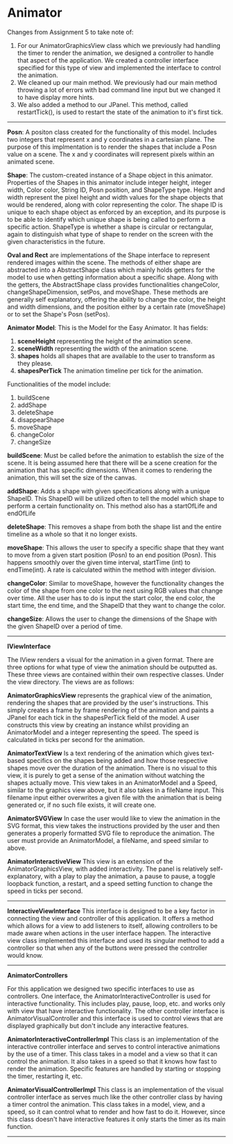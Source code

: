 # Animator

Changes from Assignment 5 to take note of:

1. For our AnimatorGraphicsView class which we previously had handling the timer to render the 
animation, we designed a controller to handle that aspect of the application. We created a 
controller interface specified for this type of view and implemented the interface to control the animation.
2. We cleaned up our main method. We previously had our main method throwing a lot of errors
with bad command line input but we changed it to have display more hints. 
3. We also added a method to our JPanel. This method, called restartTick(), is used to restart the state of 
the animation to it's first tick.

------------------------------------------------------------------------------------------------------------------------------------------------------------------------------

**Posn**: A positon class created for the functionality of this model. Includes two integers that represent x and y coordinates in a cartesian plane. The
purpose of this implmentation is to render the shapes that include a Posn value on a scene. The x and y coordinates will represent pixels within an animated scene.

**Shape**: The custom-created instance of a Shape object in this animator. Properties of the Shapes in this animator include integer height, integer width, 
Color color, String ID, Posn position, and ShapeType type. Height and width represent the pixel height and width values for the shape objects that
would be rendered, along with color representing the color. The shape ID is unique to each shape object as enforced by an exception, and its purpose is to be able
to identify which unique shape is being called to perform a specific action. ShapeType is whether a shape is circular or rectangular, again to distinguish what type of
shape to render on the screen with the given characteristics in the future.

**Oval and Rect** are implementations of the Shape interface to represent rendered images within the scene. The methods of either shape are abstracted into a AbstractShape
class which mainly holds getters for the model to use when getting information about a specific shape. Along with the getters, the AbstractShape class provides
functionalities changeColor, changeShapeDimension, setPos, and moveShape. These methods are generally self explanatory, offering the ability to change the color, the 
height and width dimensions, and the position either by a certain rate (moveShape) or to set the Shape's Posn (setPos).

**Animator Model**: This is the Model for the Easy Animator. It has fields:
1. **sceneHeight** representing the height of the animation scene.
2. **sceneWidth** representing the width of the animation scene.
3. **shapes** holds all shapes that are available to the user to transform as they please.
4. **shapesPerTick** The animation timeline per tick for the animation.

Functionalities of the model include:
1. buildScene
2. addShape
3. deleteShape
4. disappearShape
5. moveShape
6. changeColor
7. changeSize

**buildScene**: Must be called before the animation to establish the size of the scene. It is being assumed here that there
will be a scene creation for the animation that has specific dimensions. When it comes to rendering the animation, this
will set the size of the canvas.

**addShape**: Adds a shape with given specifications along with a unique ShapeID. This ShapeID will be utilized often to tell the model which shape to perform
a certain functionality on. This method also has a startOfLife and endOfLife 

**deleteShape**: This removes a shape from both the shape list and the entire timeline as a whole so that it no longer exists.

**moveShape**: This allows the user to specify a specific shape that they want to move from a given start position (Posn) to an end position (Posn). This happens
smoothly over the given time interval, startTime (int) to endTime(int). A rate is calculated within the method with integer division.

**changeColor**: Similar to moveShape, however the functionality changes the color of the shape from one color to the next using RGB values that change over time.
All the user has to do is input the start color, the end color, the start time, the end time, and the ShapeID that they want to change the color.

**changeSize**: Allows the user to change the dimensions of the Shape with the given ShapeID over a period of time.

------------------------------------------------------------------------------------------------------------------------------------------------------------------------------

**IViewInterface**

The IView renders a visual for the animation in a given format. There are three options for what type of view the animation should be outputted as. These three views
are contained within their own respective classes. Under the view directory. The views are as follows:

**AnimatorGraphicsView** represents the graphical view of the animation, rendering the shapes that are provided by the user's instructions.
This simply creates a frame by frame rendering of the animation and paints a JPanel for each tick in the shapesPerTick field of the model.
A user constructs this view by creating an instance whilst providing an AnimatorModel and a integer representing the speed. The speed is calculated
in ticks per second for the animation.

**AnimatorTextView** Is a text rendering of the animation which gives text-based specifics on the shapes being added and how those respective
shapes move over the duration of the animation. There is no visual to this view, it is purely to get a sense of the animation without watching
the shapes actually move. This view takes in an AnimatorModel and a Speed, similar to the graphics view above, but it also takes in a 
fileName input. This filename input either overwrites a given file with the animation that is being generated or, if no such file exists,
it will create one.

**AnimatorSVGView** In case the user would like to view the animation in the SVG format, this view takes the instructions provided by the user
and then generates a properly formatted SVG file to reproduce the animation. The user must provide an AnimatorModel, a fileName, and speed
similar to above.

**AnimatorInteractiveView** This view is an extension of the AnimatorGraphicsView, with added interactivity. The panel is relatively
self-explanatory, with a play to play the animation, a pause to pause, a toggle loopback function, a restart, and a speed setting
function to change the speed in ticks per second.

------------------------------------------------------------------------------------------------------------------------------------------------------------------------------
**InteractiveViewInterface**
This interface is designed to be a key factor in connecting the view and controller of this application.
It offers a method which allows for a view to add listeners to itself, allowing controllers to be made aware
when actions in the user interface happen. The interactive view class implemented this interface and used
its singular method to add a controller so that when any of the buttons were pressed the controller would know.

------------------------------------------------------------------------------------------------------------------------------------------------------------------------------
**AnimatorControllers**

For this application we designed two specific interfaces to use as controllers. One interface, the
AnimatorInteractiveController is used for interactive functionality. This includes play, pause, loop, etc.
and works only with view that have interactive functionality. The other controller interface is AnimatorVisualController and 
this interface is used to control views that are displayed graphically but don't include any 
interactive features.

**AnimatorInteractiveControllerImpl**
This class is an implementation of the interactive controller interface and serves to control interactive
animations by the use of a timer. This class takes in a model and a view so that 
it can control the animation. It also takes in a speed so that it knows how fast to render the animation.
Specific features are handled by starting or stopping the timer, restarting it, etc.

**AnimatorVisualControllerImpl**
This class is an implementation of the visual controller interface as serves much like the other controller class
by having a timer control the animation. This class takes in a model, view, and a speed, so it can control what to render and how fast to do it. 
However, since this class doesn't have interactive features it only starts the timer as its main function.

------------------------------------------------------------------------------------------------------------------------------------------------------------------------------
